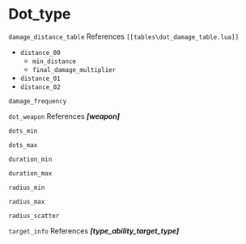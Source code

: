 # Dot_type

`damage_distance_table` References `[[tables\dot_damage_table.lua]]`
* `distance_00`
    * `min_distance`
    * `final_damage_multiplier`
* `distance_01`
* `distance_02`

`damage_frequency`

`dot_weapon` References **_[weapon]_**

`dots_min`

`dots_max`

`duration_min`

`duration_max`

`radius_min`

`radius_max`

`radius_scatter`

`target_info` References **_[type_ability_target_type]_**
